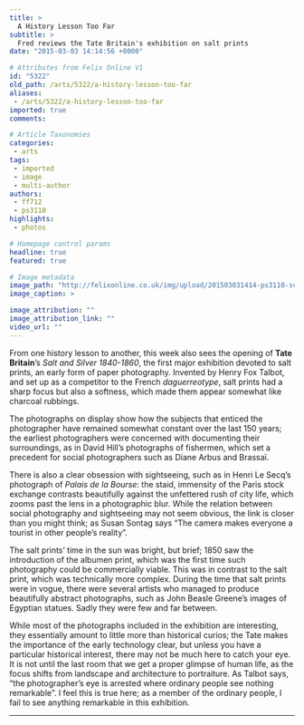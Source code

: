 ```yaml
---
title: >
  A History Lesson Too Far
subtitle: >
  Fred reviews the Tate Britain's exhibition on salt prints
date: "2015-03-03 14:14:56 +0000"

# Attributes from Felix Online V1
id: "5322"
old_path: /arts/5322/a-history-lesson-too-far
aliases:
 - /arts/5322/a-history-lesson-too-far
imported: true
comments:

# Article Taxonomies
categories:
 - arts
tags:
 - imported
 - image
 - multi-author
authors:
 - ff712
 - ps3110
highlights:
 - photos

# Homepage control params
headline: true
featured: true

# Image metadata
image_path: "http://felixonline.co.uk/img/upload/201503031414-ps3110-screen-shot-2015-03-03-at-14.14.13.png"
image_caption: >

image_attribution: ""
image_attribution_link: ""
video_url: ""
---
```


From one history lesson to another, this week also sees the opening of __Tate Britain__’s _Salt and Silver 1840-1860_, the first major exhibition devoted to salt prints, an early form of paper photography. Invented by Henry Fox Talbot, and set up as a competitor to the French _daguerreotype_, salt prints had a sharp focus but also a softness, which made them appear somewhat like charcoal rubbings.

The photographs on display show how the subjects that enticed the photographer have remained somewhat constant over the last 150 years; the earliest photographers were concerned with documenting their surroundings, as in David Hill’s photographs of fishermen, which set a precedent for social photographers such as Diane Arbus and Brassaï.

There is also a clear obsession with sightseeing, such as in Henri Le Secq’s photograph of _Palais de la Bourse_: the staid, immensity of the Paris stock exchange contrasts beautifully against the unfettered rush of city life, which zooms past the lens in a photographic blur. While the relation between social photography and sightseeing may not seem obvious, the link is closer than you might think; as Susan Sontag says “The camera makes everyone a tourist in other people’s reality”.

The salt prints’ time in the sun was bright, but brief; 1850 saw the introduction of the albumen print, which was the first time such photography could be commercially viable. This was in contrast to the salt print, which was technically more complex. During the time that salt prints were in vogue, there were several artists who managed to produce beautifully abstract photographs, such as John Beasle Greene’s images of Egyptian statues. Sadly they were few and far between.

While most of the photographs included in the exhibition are interesting, they essentially amount to little more than historical curios; the Tate makes the importance of the early technology clear, but unless you have a particular historical interest, there may not be much here to catch your eye. It is not until the last room that we get a proper glimpse of human life, as the focus shifts from landscape and architecture to portraiture. As Talbot says, “the photographer’s eye is arrested where ordinary people see nothing remarkable”. I feel this is true here; as a member of the ordinary people, I fail to see anything remarkable in this exhibition.

____
